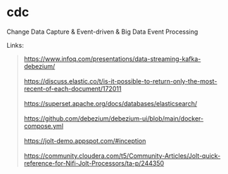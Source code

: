 # cdc
Change Data Capture &amp; Event-driven &amp; Big Data Event Processing

Links:

> https://www.infoq.com/presentations/data-streaming-kafka-debezium/
<br> <br>
> https://discuss.elastic.co/t/is-it-possible-to-return-only-the-most-recent-of-each-document/172011
<br> <br>
> https://superset.apache.org/docs/databases/elasticsearch/
<br> <br>
> https://github.com/debezium/debezium-ui/blob/main/docker-compose.yml
<br> <br>
> https://jolt-demo.appspot.com/#inception
<br> <br>
> https://community.cloudera.com/t5/Community-Articles/Jolt-quick-reference-for-Nifi-Jolt-Processors/ta-p/244350
